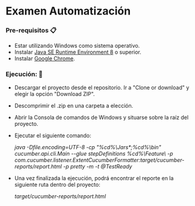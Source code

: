 # Examen Automatización


### Pre-requisitos 📋

* Estar utilizando Windows como sistema operativo.
* Instalar [Java SE Runtime Environment 8](https://www.oracle.com/technetwork/java/javase/downloads/jre8-downloads-2133155.html) o superior.
* Instalar [Google Chrome](https://www.google.com/chrome/).

### Ejecución: 🚀

* Descargar el proyecto desde el repositorio. Ir a "Clone or download" y elegir la opción "Download ZIP".
* Descomprimir el .zip en una carpeta a elección.
* Abrir la Consola de comandos de Windows y situarse sobre la raíz del proyecto.
* Ejecutar el siguiente comando:

  _java -Dfile.encoding=UTF-8 -cp "%cd%\Jars\*;%cd%\bin" cucumber.api.cli.Main --glue stepDefinitions %cd%\Feature\ -p    com.cucumber.listener.ExtentCucumberFormatter:target/cucumber-reports/report.html -p pretty -m -t @TestReady_

* Una vez finalizada la ejecución, podrá encontrar el reporte en la siguiente ruta dentro del proyecto:

  _target/cucumber-reports/report.html_


